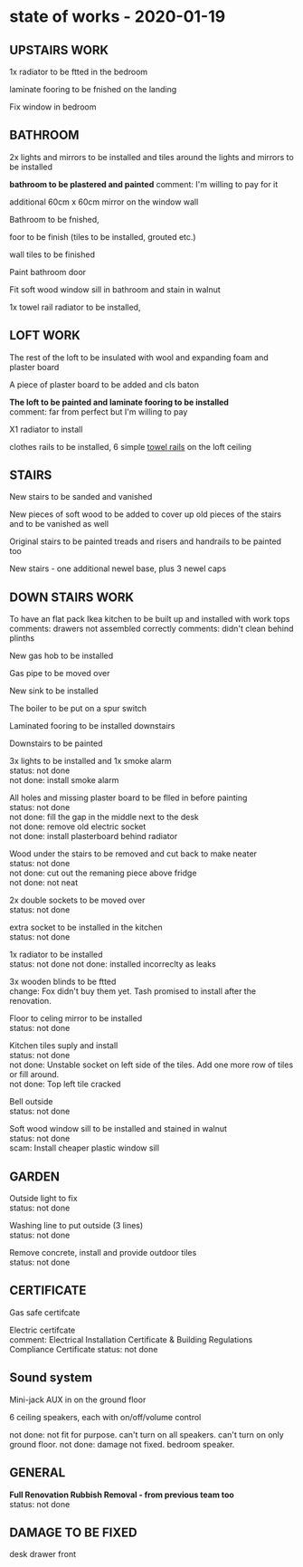 # state of works - 2020-01-19  

## UPSTAIRS WORK  
1x radiator to be ftted in the bedroom  

laminate fooring to be fnished on the landing  

Fix window in bedroom  

## BATHROOM  
2x lights and mirrors to be installed and tiles around the lights and mirrors to be installed  

**bathroom to be plastered  and painted**
comment: I'm willing to pay for it

additional 60cm x 60cm mirror on the window wall  

Bathroom to be fnished,  

foor to be finish (tiles to be installed, grouted etc.)  

wall tiles to be finished  

Paint bathroom door  

Fit soft wood window sill in bathroom and stain in walnut  

1x towel rail radiator to be installed,

## LOFT WORK  
The rest of the loft to be insulated with wool and expanding foam and plaster board  

A piece of plaster board to be added and cls baton  

**The loft to be painted and laminate fooring to be installed**  
comment: far from perfect but I'm willing to pay

X1 radiator to install  

clothes rails to be installed, 6 simple [towel rails](https://www.ebay.co.uk/itm/Pipe-Towel-Rail-Towel-Holder-Industrial-Rustic-Decor-Fixings-Included-M/401881998602) on the loft ceiling  

## STAIRS  
New stairs to be sanded and vanished  

New pieces of soft wood to be added to cover up old pieces of the stairs and to be vanished as well  

Original stairs to be painted treads and risers and handrails to be painted too  

New stairs - one additional newel base, plus 3 newel caps  

## DOWN STAIRS WORK  
To have an flat pack Ikea kitchen to be built up and installed with work tops  
comments: drawers not assembled correctly
comments: didn't clean behind plinths

New gas hob to be installed  

Gas pipe to be moved over  

New sink to be installed  

The boiler to be put on a spur switch  

Laminated fooring to be installed downstairs  

Downstairs to be painted  

3x lights to be installed and 1x smoke alarm  
status: not done  
not done: install smoke alarm  

All holes and missing plaster board to be flled in before painting  
status: not done  
not done: fill the gap in the middle next to the desk  
not done: remove old electric socket  
not done: install plasterboard behind radiator  

Wood under the stairs to be removed and cut back to make neater  
status: not done  
not done: cut out the remaning piece above fridge  
not done: not neat  

2x double sockets to be moved over  
status: not done

extra socket to be installed in the kitchen  
status: not done

1x radiator to be installed  
status: not done
not done: installed incorreclty as leaks

3x wooden blinds to be ftted  
change: Fox didn't buy them yet. Tash promised to install after the renovation.  

Floor to celing mirror to be installed  
status: not done  

Kitchen tiles suply and install  
status: not done  
not done: Unstable socket on left side of the tiles. Add one more row of tiles or fill around.  
not done: Top left tile cracked  

Bell outside  
status: not done  

Soft wood window sill to be installed and stained in walnut  
status: not done  
scam: Install cheaper plastic window sill  

## GARDEN  
Outside light to fix  
status: not done  

Washing line to put outside (3 lines)  
status: not done  

Remove concrete, install and provide outdoor tiles  
status: not done  

## CERTIFICATE  
Gas safe certifcate  

Electric certifcate  
comment:  Electrical Installation Certificate & Building Regulations Compliance Certificate
status: not done  

## Sound system  

Mini-jack AUX in on the ground floor  

6 ceiling speakers, each with on/off/volume control  

not done: not fit for purpose. can't turn on all speakers. can't turn on only ground floor.
not done: damage not fixed. bedroom speaker.

## GENERAL  

**Full Renovation Rubbish Removal - from previous team too**  
status: not done  

## DAMAGE TO BE FIXED  

desk drawer front  
